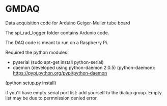 # GMDAQ
Data acquisition code for Arduino Geiger-Muller tube board

The spi_rad_logger folder contains Ardunio code.

The DAQ code is meant to run on a Raspberry Pi.

Required the python modules:
- pyserial (sudo apt-get install python-serial)
- daemon (developed using python-daemon 2.0.5) (python-daemon): https://pypi.python.org/pypi/python-daemon

(python setup.py install)

if you'll have empty serial port list: add yourself to the dialup group. Empty list may be due to permnission denied error.


